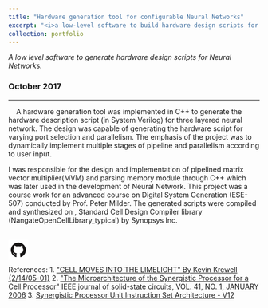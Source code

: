 ```yaml
---
title: "Hardware generation tool for configurable Neural Networks"
excerpt: "<i>a low-level software to build hardware design scripts for a neural network <br/><img width ='500' src='/images/neural-network.jpg'><br/><br/>`Neural Networks` `C++` `System Verilog`"
collection: portfolio
---
```


<i>A low level software to generate hardware design scripts for Neural Networks.</i>
### October 2017
---
&nbsp;
&nbsp;
A hardware generation tool was implemented in C++ to generate the hardware description script (in System Verilog) for three layered neural network. The design was capable of generating the hardware script for varying port selection and parallelism. 
The emphasis of the project was to dynamically implement multiple stages of pipeline and parallelism according to user input.

I was responsible for the design and implementation of pipelined matrix vector multiplier(MVM) and parsing memory module through C++ which was later used in the development of Neural Network.
This project was a course work for an advanced course on Digital System Generation (ESE-507) conducted by Prof. Peter Milder. The generated scripts were compiled and synthesized on , Standard Cell Design Compiler library (NangateOpenCellLibrary_typical) by Synopsys Inc.

<br/>  
<span><a href='https://github.com/Karthik4293/Hardware_generation_tool_for_Neural_Networks' target='_blank'><img style='float: left;' width = '40' src='/images/git.png'></a></span>
<br/>
<br/>
<br/> 
References:  
1. <span style="color:blue"><a href='https://www.karthik4293.me/files/Cell_microarchitecture' target='_blank'>"CELL MOVES INTO THE LIMELIGHT" By Kevin Krewell {2/14/05-01}</a></span>  
2. <span style="color:blue"><a href='https://www.karthik4293.me/files/Microarchitecture_of_SPU' target='_blank'>"The Microarchitecture of the Synergistic Processor
for a Cell Processor" IEEE journal of solid-state circuits, VOL. 41, NO. 1, JANUARY 2006</a></span>
3. <span style="color:blue"><a href='https://www.karthik4293.me/files/SPU_ISA_v12' target='_blank'>Synergistic Processor Unit Instruction Set Architecture - V12 </a></span>
